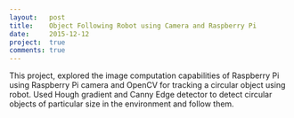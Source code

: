 ```yaml
---
layout:   post
title:    Object Following Robot using Camera and Raspberry Pi
date:     2015-12-12
project:  true
comments: true
---
```


This project, explored the image computation capabilities of Raspberry Pi using Raspberry Pi camera and OpenCV for tracking a circular object using robot. Used Hough gradient and Canny Edge detector to detect circular objects of particular size in the environment and follow them.
